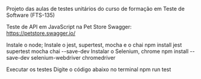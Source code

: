 Projeto das aulas de testes unitários do curso de formação em Teste de Software (FTS-135) 

Teste de API em JavaScript na Pet Store
Swagger: https://petstore.swagger.io/

Instale o node;
Instale o jest, supertest, mocha e o chai
    npm install jest supertest mocha chai --save-dev
Instalar o Selenium, chrome 
    npm install --save-dev selenium-webdriver chromedriver

Executar os testes
Digite o código abaixo no terminal
npm run test
